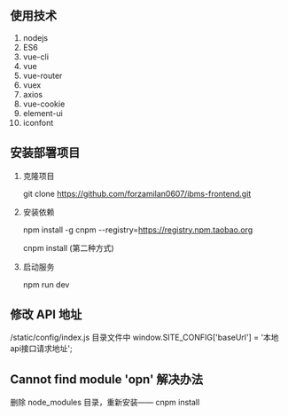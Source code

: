 ## 使用技术
1. nodejs
2. ES6
3. vue-cli
4. vue
5. vue-router
6. vuex
7. axios
8. vue-cookie
9. element-ui
10. iconfont
## 安装部署项目
1. 克隆项目

   git clone https://github.com/forzamilan0607/ibms-frontend.git
2. 安装依赖

   npm install -g cnpm --registry=https://registry.npm.taobao.org
   
   cnpm install (第二种方式)
3. 启动服务

   npm run dev

## 修改 API 地址
/static/config/index.js 目录文件中 window.SITE_CONFIG['baseUrl'] = '本地api接口请求地址';

## Cannot find module 'opn' 解决办法
删除 node_modules 目录，重新安装—— cnpm install

